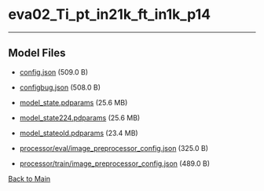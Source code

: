 
# eva02_Ti_pt_in21k_ft_in1k_p14
---



## Model Files

- [config.json](https://paddlenlp.bj.bcebos.com/models/community/paddlemix/EVA/EVA02/eva02_Ti_pt_in21k_ft_in1k_p14/config.json) (509.0 B)

- [configbug.json](https://paddlenlp.bj.bcebos.com/models/community/paddlemix/EVA/EVA02/eva02_Ti_pt_in21k_ft_in1k_p14/configbug.json) (508.0 B)

- [model_state.pdparams](https://paddlenlp.bj.bcebos.com/models/community/paddlemix/EVA/EVA02/eva02_Ti_pt_in21k_ft_in1k_p14/model_state.pdparams) (25.6 MB)

- [model_state224.pdparams](https://paddlenlp.bj.bcebos.com/models/community/paddlemix/EVA/EVA02/eva02_Ti_pt_in21k_ft_in1k_p14/model_state224.pdparams) (25.6 MB)

- [model_stateold.pdparams](https://paddlenlp.bj.bcebos.com/models/community/paddlemix/EVA/EVA02/eva02_Ti_pt_in21k_ft_in1k_p14/model_stateold.pdparams) (23.4 MB)

- [processor/eval/image_preprocessor_config.json](https://paddlenlp.bj.bcebos.com/models/community/paddlemix/EVA/EVA02/eva02_Ti_pt_in21k_ft_in1k_p14/processor/eval/image_preprocessor_config.json) (325.0 B)

- [processor/train/image_preprocessor_config.json](https://paddlenlp.bj.bcebos.com/models/community/paddlemix/EVA/EVA02/eva02_Ti_pt_in21k_ft_in1k_p14/processor/train/image_preprocessor_config.json) (489.0 B)


[Back to Main](../../../../)